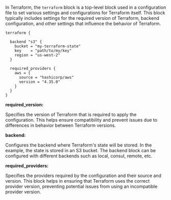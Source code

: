 In Terraform, the `terraform` block is a top-level block used in a configuration file to set various settings and configurations for Terraform itself. This block typically includes settings for the required version of Terraform, backend configuration, and other settings that influence the behavior of Terraform.

```
terraform {

  backend "s3" {
    bucket = "my-terraform-state"
    key    = "path/to/my/key"
    region = "us-west-2"
  }

  required_providers {
    aws = {
      source = "hashicorp/aws"
      version = "4.35.0"
    }
  }
}
```

**required_version:**

Specifies the version of Terraform that is required to apply the configuration.
This helps ensure compatibility and prevent issues due to differences in behavior between Terraform versions.

**backend:**

Configures the backend where Terraform's state will be stored.
In the example, the state is stored in an S3 bucket. The backend block can be configured with different backends such as local, consul, remote, etc.

**required_providers:**

Specifies the providers required by the configuration and their source and version.
This block helps in ensuring that Terraform uses the correct provider version, preventing potential issues from using an incompatible provider version.
